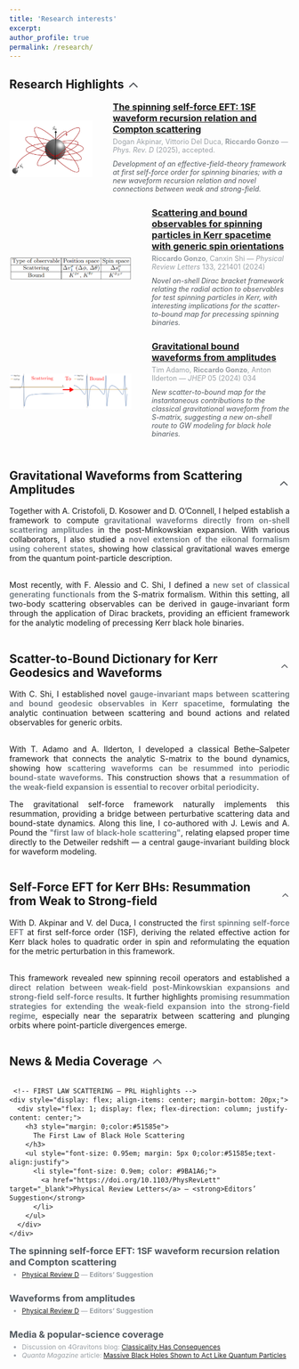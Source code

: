 ```yaml
---
title: 'Research interests'
excerpt:
author_profile: true
permalink: /research/
---
```


## <span style="display: flex; align-items: center;">Research Highlights <span onclick="toggleVisibility('highlights')" style="cursor: pointer; display: inline-block; vertical-align: middle; margin-left: 5px;"><svg id="arrow-highlights" style="display: inline-block; transform: rotate(0deg); transition: transform 0.5s; vertical-align: middle; transform-origin: center; fill: #4A4E52;" xmlns="http://www.w3.org/2000/svg" height="24" viewBox="0 0 24 24" width="24"><path d="M18.59 16.41L20 15l-8-8-8 8 1.41 1.41L12 9.83z"/></svg></span></span>
<div id="highlights" style="max-height: 2000px; overflow: hidden; transition: max-height 0.5s ease-out;">

  <style>
    #highlights .pub { display:flex; align-items:center; gap:16px; margin-bottom:20px; } /* optional tidy */
    #highlights .pub-body { flex: 1 1 0; min-width: 0; }
    #highlights .pub-thumb { height:auto; }
    @media (max-width: 720px) {
      #highlights .pub { flex-direction: column !important; align-items: flex-start !important; }
      #highlights .pub-thumb { width: 100% !important; max-width: 420px; margin: 0 0 8px 0 !important; }
    }
  </style>

   <!-- Publication 1 -->
  <div class="pub" style="display: flex; align-items: center; margin-bottom: 20px;">
    <img class="pub-thumb" src="/images/PRD_1SF_spinning.jpeg" alt="Publication 1" style="width: 150px; height: auto; margin-right: 20px;">
    <div class="pub-body" style="flex: 1; display: flex; flex-direction: column; justify-content: center;">
      <h3 style="margin: 0;"><a href="https://arxiv.org/abs/2504.02025" target="_blank">The spinning self-force EFT: 1SF waveform recursion relation and Compton scattering</a></h3>
      <p style="font-size: 0.9em; margin: 5px 0;color:#9BA1A6">Dogan Akpinar, Vittorio Del Duca, <b>Riccardo Gonzo</b> — <i>Phys. Rev. D</i> (2025), accepted.</p>
      <p style="font-size: 0.9em; margin: 5px 0;color:#51585e"><i>Development of an effective-field-theory framework at first self-force order for spinning binaries; with a new waveform recursion relation and novel connections between weak and strong-field.</i></p>
    </div>
  </div>

  <!-- Publication 2 -->
  <div class="pub" style="display: flex; align-items: center; margin-bottom: 20px;">
    <!-- MOVED: image appears first so it stacks above on mobile -->
    <img class="pub-thumb" src="/images/PRL_scattering_bound.png" alt="Publication 2" style="width: 220px; height: auto; margin-right: 20px;">
    <div class="pub-body" style="flex: 1; display: flex; flex-direction: column; justify-content: center;">
      <h3 style="margin: 0;"><a href="https://doi.org/10.1103/PhysRevLett.133.221401" target="_blank">Scattering and bound observables for spinning particles in Kerr spacetime with generic spin orientations</a></h3>
      <p style="font-size: 0.9em; margin: 5px 0;color:#9BA1A6"><b>Riccardo Gonzo</b>, Canxin Shi — <i>Physical Review Letters</i> 133, 221401 (2024)</p>
      <p style="font-size: 0.9em; margin: 5px 0;color:#51585e"><i>Novel on-shell Dirac bracket framework relating the radial action to observables for test spinning particles in Kerr, with interesting implications for the scatter-to-bound map for precessing spinning binaries.</i></p>
    </div>
  </div>

  <!-- Publication 3 -->
  <div class="pub" style="display: flex; align-items: center; margin-bottom: 20px;">
    <img class="pub-thumb" src="/images/JHEP_bound_waveforms.png" alt="Publication 3" style="width: 220px; height: auto; margin-right: 20px;">
    <div class="pub-body" style="flex: 1; display: flex; flex-direction: column; justify-content: center;">
      <h3 style="margin: 0;"><a href="https://doi.org/10.1007/JHEP05(2024)034" target="_blank">Gravitational bound waveforms from amplitudes</a></h3>
      <p style="font-size: 0.9em; margin: 5px 0;color:#9BA1A6">Tim Adamo, <b>Riccardo Gonzo</b>, Anton Ilderton — <i>JHEP</i> 05 (2024) 034</p>
      <p style="font-size: 0.9em; margin: 5px 0;color:#51585e"><i> New scatter-to-bound map for the instantaneous contributions to the classical gravitational waveform from the S-matrix, suggesting a new on-shell route to GW modeling for black hole binaries.</i></p>
    </div>
  </div>

</div>


## <span style="display: flex; align-items: center;">Gravitational Waveforms from Scattering Amplitudes <span onclick="toggleVisibility('waveforms')" style="cursor: pointer; display: inline-block; vertical-align: middle; margin-left: 5px;"><svg id="arrow-waveforms" style="display: inline-block; transform: rotate(0deg); transition: transform 0.5s; vertical-align: middle; transform-origin: center; fill: #4A4E52;" xmlns="http://www.w3.org/2000/svg" height="24" viewBox="0 0 24 24" width="24"><path d="M18.59 16.41L20 15l-8-8-8 8 1.41 1.41L12 9.83z"/></svg></span></span>
<div id="waveforms" style="max-height: 1000px; overflow: hidden; transition: max-height 0.5s ease-out; text-align: justify;">
  Together with A. Cristofoli, D. Kosower and D. O’Connell, I helped establish a framework to compute <span style="color:#6c757d;font-weight:600;">gravitational waveforms directly from on-shell scattering amplitudes</span> in the post-Minkowskian expansion. With various collaborators, I also studied a <span style="color:#6c757d;font-weight:600;">novel extension of the eikonal formalism using coherent states</span>, showing how classical gravitational waves emerge from the quantum point-particle description. <br><br>

 Most recently, with F. Alessio and C. Shi, I defined a <span style="color:#6c757d;font-weight:600;">new set of classical generating functionals</span> from the S-matrix formalism. Within this setting, all two-body scattering observables can be derived in gauge-invariant form through the application of Dirac brackets, providing an efficient framework for the analytic modeling of precessing Kerr black hole binaries.

</div>

## <span style="display: flex; align-items: center;">Scatter-to-Bound Dictionary for Kerr Geodesics and Waveforms<span onclick="toggleVisibility('dictionary')" style="cursor: pointer; display: inline-block; vertical-align: middle; margin-left: 5px;"><svg id="arrow-dictionary" style="display: inline-block; transform: rotate(0deg); transition: transform 0.5s; vertical-align: middle; transform-origin: center; fill: #4A4E52;" xmlns="http://www.w3.org/2000/svg" height="24" viewBox="0 0 24 24" width="24"><path d="M18.59 16.41L20 15l-8-8-8 8 1.41 1.41L12 9.83z"/></svg></span></span>
<div id="dictionary" style="max-height: 1000px; overflow: hidden; transition: max-height 0.5s ease-out; text-align: justify;">
  With C. Shi, I established novel <span style="color:#6c757d;font-weight:600;">gauge-invariant maps between scattering and bound geodesic observables in Kerr spacetime</span>, formulating the analytic continuation between scattering and bound actions and related observables for generic orbits. <br><br>

  With T. Adamo and A. Ilderton, I developed a classical Bethe–Salpeter framework that connects the analytic S-matrix to the bound dynamics, showing how <span style="color:#6c757d;font-weight:600;">scattering waveforms can be resummed into periodic bound-state waveforms</span>. This construction shows that a <span style="color:#6c757d;font-weight:600;">resummation of the weak-field expansion is essential to recover orbital periodicity</span>. 
  
  The gravitational self-force framework naturally implements this resummation, providing a bridge between perturbative scattering data and bound-state dynamics. Along this line, I co-authored with J. Lewis and A. Pound the <span style="color:#6c757d;font-weight:600;">"first law of black-hole scattering"</span>, relating elapsed proper time directly to the Detweiler redshift — a central gauge-invariant building block for waveform modeling.
</div>

## <span style="display: flex; align-items: center;">Self-Force EFT for Kerr BHs: Resummation from Weak to Strong-field <span onclick="toggleVisibility('selforce')" style="cursor: pointer; display: inline-block; vertical-align: middle; margin-left: 5px;"><svg id="arrow-selforce" style="display: inline-block; transform: rotate(0deg); transition: transform 0.5s; vertical-align: middle; transform-origin: center; fill: #4A4E52;" xmlns="http://www.w3.org/2000/svg" height="24" viewBox="0 0 24 24" width="24"><path d="M18.59 16.41L20 15l-8-8-8 8 1.41 1.41L12 9.83z"/></svg></span></span>
<div id="selforce" style="max-height: 1000px; overflow: hidden; transition: max-height 0.5s ease-out; text-align: justify;">
  With D. Akpinar and V. del Duca, I constructed the <span style="color:#6c757d;font-weight:600;">first spinning self-force EFT</span> at first self-force order (1SF), deriving the related effective action for Kerr black holes to quadratic order in spin and reformulating the equation for the metric perturbation in this framework. <br><br>

  This framework revealed new spinning recoil operators and established a <span style="color:#6c757d;font-weight:600;">direct relation between weak-field post-Minkowskian expansions and strong-field self-force results</span>. It further highlights <span style="color:#6c757d;font-weight:600;">promising resummation strategies for extending the weak-field expansion into the strong-field regime</span>, especially near the separatrix between scattering and plunging orbits where point-particle divergences emerge.
</div>


## <span style="display: flex; align-items: center;">News & Media Coverage <span onclick="toggleVisibility('news')" style="cursor: pointer; display: inline-block; vertical-align: middle; margin-left: 5px;"><svg id="arrow-news" style="display: inline-block; transform: rotate(0deg); transition: transform 1s; vertical-align: middle; transform-origin: center; fill: #4A4E52;" xmlns="http://www.w3.org/2000/svg" height="24" viewBox="0 0 24 24" width="24"><path d="M18.59 16.41L20 15l-8-8-8 8 1.41 1.41L12 9.83z"/></svg></span></span>
<div id="news" style="max-height: 2000px; overflow: hidden; transition: max-height 0.5s ease-out;">
  <div style="margin-bottom: 10px;"></div>
  
     <!-- FIRST LAW SCATTERING — PRL Highlights -->
    <div style="display: flex; align-items: center; margin-bottom: 20px;">
      <div style="flex: 1; display: flex; flex-direction: column; justify-content: center;">
        <h3 style="margin: 0;color:#51585e">
          The First Law of Black Hole Scattering
        </h3>
        <ul style="font-size: 0.95em; margin: 5px 0;color:#51585e;text-align:justify">
          <li style="font-size: 0.9em; color: #9BA1A6;">
            <a href="https://doi.org/10.1103/PhysRevLett" target="_blank">Physical Review Letters</a> — <strong>Editors’ Suggestion</strong>
          </li>
        </ul>
      </div>
    </div>

  <!-- 1SF SPINNING — PRD Editors' Suggestion -->
  <div style="display: flex; align-items: center; margin-bottom: 20px;">
    <div style="flex: 1; display: flex; flex-direction: column; justify-content: center;">
      <h3 style="margin: 0;color:#51585e">The spinning self-force EFT: 1SF waveform recursion relation and Compton scattering</h3>
      <ul style="font-size: 0.95em; margin: 5px 0;color:#51585e;text-align:justify">
        <li style="font-size: 0.9em; color: #9BA1A6;">
          <a href="https://doi.org/10.1103/PhysRevD" target="_blank">Physical Review D</a> — <strong>Editors’ Suggestion</strong>
        </li>
      </ul>
    </div>
  </div>

  <!-- WAVEFORMS FROM AMPLITUDES — PRD Editors' Suggestion -->
  <div style="display: flex; align-items: center; margin-bottom: 20px;">
    <div style="flex: 1; display: flex; flex-direction: column; justify-content: center;">
      <h3 style="margin: 0;color:#51585e">Waveforms from amplitudes</h3>
      <ul style="font-size: 0.95em; margin: 5px 0;color:#51585e;text-align:justify">
        <li style="font-size: 0.9em; color: #9BA1A6;">
          <a href="https://doi.org/10.1103/PhysRevD.106.056007" target="_blank">Physical Review D</a> — <strong>Editors’ Suggestion</strong>
        </li>
      </ul>
    </div>
  </div>

  <!-- MEDIA COVERAGE — 4Gravitons & Quanta -->
  <div style="display: flex; align-items: center; margin-bottom: 20px;">
    <div style="flex: 1; display: flex; flex-direction: column; justify-content: center;">
      <h3 style="margin: 0;color:#51585e">Media & popular-science coverage</h3>
      <ul style="font-size: 0.95em; margin: 5px 0;color:#51585e;text-align:justify">
        <li style="font-size: 0.9em; color: #9BA1A6;">
          Discussion on 4Gravitons blog: <a href="https://4gravitons.com/2021/12/31/classicality-has-consequences/" target="_blank">Classicality Has Consequences</a>
        </li>
        <li style="font-size: 0.9em; color: #9BA1A6;">
          <em>Quanta Magazine</em> article: <a href="http://www.quantamagazine.org/massive-black-holes-shown-to-act-like-quantum-particles-20220329/" target="_blank">Massive Black Holes Shown to Act Like Quantum Particles</a>
        </li>
      </ul>
    </div>
  </div>
</div>


<script>
  function toggleVisibility(id) {
    var element = document.getElementById(id);
    var arrow = document.getElementById('arrow-' + id);
    if (element.style.maxHeight === "2000px") {
      element.style.maxHeight = "0px";
      arrow.style.transform = "rotate(180deg)";
    } else {
      element.style.maxHeight = "2000px";
      arrow.style.transform = "rotate(0deg)";
    }
  }
</script>

